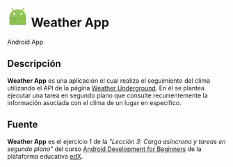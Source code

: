 # ![alt-text][logo] Weather App

Android App

## Descripción

**Weather App** es una aplicación el cual realiza el seguimiento del clima utilizando el API de la página [Weather Underground](www.wunderground.com). En él se plantea ejecutar una tarea en segundo plano que consulte recurrentemente la información asociada con el clima de un lugar en específico.

## Fuente

**Weather App** es el ejercicio 1 de la _"Lección 3: Carga asíncrona y tareas en segundo plano"_ del curso [Android Development for Beginners](https://courses.edx.org/courses/course-v1:GalileoX+CAAD002X+1T2017/info) de la plataforma educativa [edX](https://www.edx.org/).

[logo]: https://github.com/ShellCore/WeatherApp/raw/master/app/src/main/res/mipmap-mdpi/ic_launcher.png "Weather App Logo"